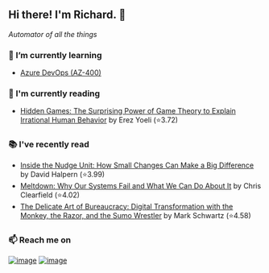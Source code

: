 ## Hi there!  I'm Richard. 👋
*Automator of all the things*

### 🌱 I’m currently learning
- [Azure DevOps (AZ-400)](https://github.com/richard-sistern/azure)

### 📖 I'm currently reading
<!-- GOODREADS-CURRENT:START -->
- [Hidden Games: The Surprising Power of Game Theory to Explain Irrational Human Behavior](https://www.goodreads.com/review/show/5418014307?utm_medium=api&utm_source=rss) by Erez Yoeli (⭐️3.72)
<!-- GOODREADS-CURRENT:END -->

### 📚 I've recently read
<!-- GOODREADS-PREVIOUS:START -->
- [Inside the Nudge Unit: How Small Changes Can Make a Big Difference](https://www.goodreads.com/review/show/2990975452?utm_medium=api&utm_source=rss) by David Halpern (⭐️3.99)
- [Meltdown: Why Our Systems Fail and What We Can Do About It](https://www.goodreads.com/review/show/4281524065?utm_medium=api&utm_source=rss) by Chris Clearfield (⭐️4.02)
- [The Delicate Art of Bureaucracy: Digital Transformation with the Monkey, the Razor, and the Sumo Wrestler](https://www.goodreads.com/review/show/4044658869?utm_medium=api&utm_source=rss) by Mark  Schwartz (⭐️4.58)
<!-- GOODREADS-PREVIOUS:END -->

### 📫 Reach me on
[![image](https://img.shields.io/badge/LinkedIn-0077B5?style=for-the-badge&logo=linkedin&logoColor=white "LinkedIn")](https://www.linkedin.com/in/richard-sistern-850057b4/)
[![image](https://img.shields.io/badge/Twitter-1DA1F2?style=for-the-badge&logo=twitter&logoColor=white "Twitter")](https://twitter.com/baka_yoke)
